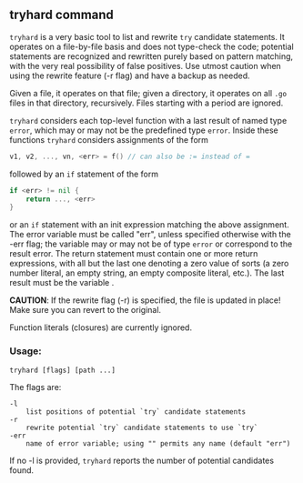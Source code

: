 ## tryhard command

`tryhard` is a very basic tool to list and rewrite `try` candidate statements.
It operates on a file-by-file basis and does not type-check the code;
potential statements are recognized and rewritten purely based on pattern
matching, with the very real possibility of false positives. Use utmost
caution when using the rewrite feature (-r flag) and have a backup as needed.

Given a file, it operates on that file; given a directory, it operates on all
`.go` files in that directory, recursively. Files starting with a period are ignored.

`tryhard` considers each top-level function with a last result of named type `error`,
which may or may not be the predefined type `error`. Inside these functions `tryhard`
considers assignments of the form

```Go
v1, v2, ..., vn, <err> = f() // can also be := instead of =
```

followed by an `if` statement of the form

```Go
if <err> != nil {
	return ..., <err>
}
```

or an `if` statement with an init expression matching the above assignment. The
error variable <err> must be called "err", unless specified otherwise with the
-err flag; the variable may or may not be of type `error` or correspond to the
result error. The return statement must contain one or more return expressions,
with all but the last one denoting a zero value of sorts (a zero number literal,
an empty string, an empty composite literal, etc.). The last result must be the
variable <err>.

**CAUTION**: If the rewrite flag (-r) is specified, the file is updated in place!
         Make sure you can revert to the original.

Function literals (closures) are currently ignored.

### Usage:
```
tryhard [flags] [path ...]
```

The flags are:
```
-l
	list positions of potential `try` candidate statements
-r
	rewrite potential `try` candidate statements to use `try`
-err
	name of error variable; using "" permits any name (default "err")
```

If no -l is provided, `tryhard` reports the number of potential candidates found.
